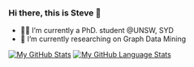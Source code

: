 ### Hi there, this is Steve 👋


- 👨‍🎓 I’m currently a PhD. student @UNSW, SYD
- 🌱 I’m currently researching on Graph Data Mining


[![My GitHub Stats](https://github-readme-stats.vercel.app/api/?username=SteveTANTAN&count_private=true&theme=synthwave&showicons=true)]()
[![My GitHub Language Stats](https://github-readme-stats.vercel.app/api/top-langs/?username=SteveTANTAN&layout=compact&theme=synthwave)]()

